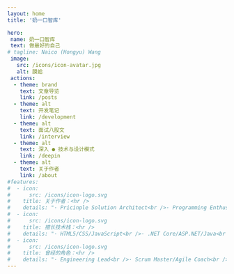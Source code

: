 ```yaml
---
layout: home
title: '奶一口智库'

hero:
 name: 奶一口智库
 text: 做最好的自己
# tagline: Naico (Hongyu) Wang
 image:
   src: /icons/icon-avatar.jpg
   alt: 膜蛤
 actions:
  - theme: brand
    text: 文章导览
    link: /posts
  - theme: alt
    text: 开发笔记
    link: /development
  - theme: alt
    text: 面试八股文
    link: /interview
  - theme: alt
    text: 深入 ● 技术与设计模式
    link: /deepin
  - theme: alt
    text: 关于作者
    link: /about
#features:
#  - icon:
#      src: /icons/icon-logo.svg
#    title: 关于作者：<hr />
#    details: "· Pricinple Solution Architect<br />· Programming Enthusiast<br />· Bon Vivant<br />· Residing in Shanghai, China<br />"
#  - icon:
#      src: /icons/icon-logo.svg
#    title: 擅长技术栈：<hr />
#    details: "· HTML5/CSS/JavaScript<br />· .NET Core/ASP.NET/Java<br />· React/Vue/Nodejs<br />· All MiniPrograms<br />"
#  - icon:
#      src: /icons/icon-logo.svg
#    title: 曾经的角色：<hr />
#    details: "· Engineering Lead<br />· Scrum Master/Agile Coach<br />· Project Management<br />· System Design and Architect<br />"
---
```


<script setup>
import Layout from '../.vitepress/theme/components/Layout.vue';
import CategoryList from '../.vitepress/theme/components/CategoryList.vue';
import RecentUpdate from '../.vitepress/theme/components/RecentUpdate.vue';
import WordCloud from '../.vitepress/theme/components/WordCloud.vue';
</script>

<Layout>
  <template v-slot:aside>
    <RecentUpdate></RecentUpdate>
  </template>
  <template v-slot:main>
    <CategoryList></CategoryList>
  </template>
  <template v-slot:bottom>
    <WordCloud></WordCloud>
  </template>
</Layout>
